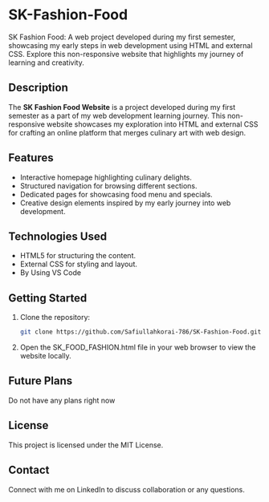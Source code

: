 # SK-Fashion-Food
SK Fashion Food: A web project developed during my first semester, showcasing my early steps in web development using HTML and external CSS. Explore this non-responsive website that highlights my journey of learning and creativity.

## Description

The **SK Fashion Food Website** is a project developed during my first semester as a part of my web development learning journey. This non-responsive website showcases my exploration into HTML and external CSS for crafting an online platform that merges culinary art with web design.

## Features

- Interactive homepage highlighting culinary delights.
- Structured navigation for browsing different sections.
- Dedicated pages for showcasing food menu and specials.
- Creative design elements inspired by my early journey into web development.

## Technologies Used

- HTML5 for structuring the content.
- External CSS for styling and layout.
- By Using VS Code

## Getting Started

1. Clone the repository:
   ```bash
   git clone https://github.com/Safiullahkorai-786/SK-Fashion-Food.git

2. Open the SK_FOOD_FASHION.html file in your web browser to view the website locally.

## Future Plans
Do not have any plans right now

## License
This project is licensed under the MIT License.

## Contact
Connect with me on LinkedIn  to discuss collaboration or any questions.
